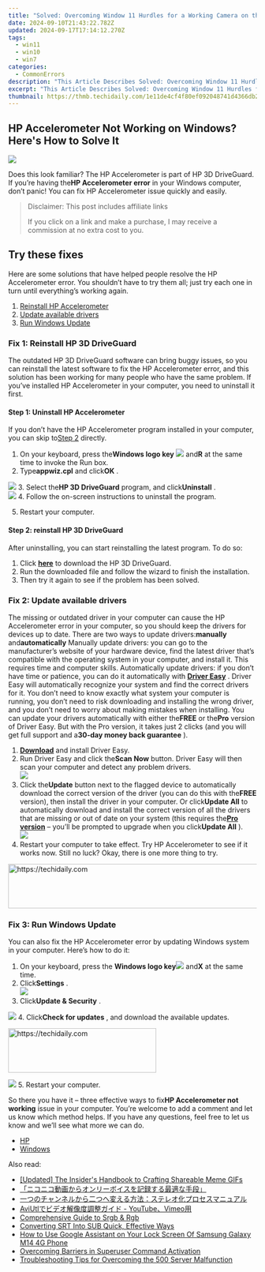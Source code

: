 ```yaml
---
title: "Solved: Overcoming Window 11 Hurdles for a Working Camera on the Microsoft Surface Pro 4 Device"
date: 2024-09-10T21:43:22.782Z
updated: 2024-09-17T17:14:12.270Z
tags:
  - win11
  - win10
  - win7
categories:
  - CommonErrors
description: "This Article Describes Solved: Overcoming Window 11 Hurdles for a Working Camera on the Microsoft Surface Pro 4 Device"
excerpt: "This Article Describes Solved: Overcoming Window 11 Hurdles for a Working Camera on the Microsoft Surface Pro 4 Device"
thumbnail: https://thmb.techidaily.com/1e11de4cf4f80ef092048741d4366db23f2bbee1459c9f567932a80d4f33ce93.jpg
---
```


## HP Accelerometer Not Working on Windows? Here's How to Solve It

![](https://images.drivereasy.com/wp-content/uploads/2018/09/img_5b9a2aa75c8a0.png)

Does this look familiar?  The HP Accelerometer is part of HP 3D DriveGuard. If you’re having the**HP Accelerometer error** in your Windows computer, don’t panic! You can fix HP Accelerometer issue quickly and easily.

>  Disclaimer: This post includes affiliate links
>
>  If you click on a link and make a purchase, I may receive a commission at no extra cost to you.
>

## Try these fixes

 Here are some solutions that have helped people resolve the HP Accelerometer error. You shouldn’t have to try them all; just try each one in turn until everything’s working again.

1. [Reinstall HP Accelerometer](https://tools.techidaily.com/drivereasy/download/)
2. [Update available drivers](https://tools.techidaily.com/drivereasy/download/)
3. [Run Windows Update](https://tools.techidaily.com/drivereasy/download/)

### Fix 1: Reinstall HP 3D DriveGuard

 The outdated HP 3D DriveGuard software can bring buggy issues, so you can reinstall the latest software to fix the HP Accelerometer error, and this solution has been working for many people who have the same problem.  If you’ve installed HP Accelerometer in your computer, you need to uninstall it first.

#### Step 1: Uninstall HP Accelerometer

 If you don’t have the HP Accelerometer program installed in your computer, you can skip to[Step 2](https://tools.techidaily.com/drivereasy/download/) directly.

1. On your keyboard, press the**Windows logo key** ![](https://images.drivereasy.com/wp-content/uploads/2018/02/win-key-3.png) and**R** at the same time to invoke the Run box.
2. Type**appwiz.cpl** and click**OK** .  

![](https://images.drivereasy.com/wp-content/uploads/2018/09/img_5b9a2ce28f718.jpg)
3. Select the**HP 3D DriveGuard** program, and click**Uninstall** .  
![](https://images.drivereasy.com/wp-content/uploads/2018/09/Snap34-1.jpg)
4. Follow the on-screen instructions to uninstall the program.

5. Restart your computer.

#### Step 2: reinstall HP 3D DriveGuard

 After uninstalling, you can start reinstalling the latest program. To do so:

1. Click **[here](https://ftp.hp.com/pub/softpaq/sp84501-85000/sp84595.exe)**  to download the HP 3D DriveGuard.
2. Run the downloaded file and follow the wizard to finish the installation.
3. Then try it again to see if the problem has been solved.

### Fix 2: Update available drivers

 The missing or outdated driver in your computer can cause the HP Accelerometer error in your computer, so you should keep the drivers for devices up to date.  There are two ways to update drivers:**manually** and**automatically**  Manually update drivers: you can go to the manufacturer’s website of your hardware device, find the latest driver that’s compatible with the operating system in your computer, and install it. This requires time and computer skills.  Automatically update drivers: if you don’t have time or patience, you can do it automatically with **[Driver Easy](https://tools.techidaily.com/drivereasy/download/)**  .  Driver Easy will automatically recognize your system and find the correct drivers for it. You don’t need to know exactly what system your computer is running, you don’t need to risk downloading and installing the wrong driver, and you don’t need to worry about making mistakes when installing.  You can update your drivers automatically with either the**FREE** or the**Pro** version of Driver Easy. But with the Pro version, it takes just 2 clicks (and you will get full support and a**30-day money back guarantee** ).

1. [**Download**](https://tools.techidaily.com/drivereasy/download/) and install Driver Easy.
2. Run Driver Easy and click the**Scan Now** button. Driver Easy will then scan your computer and detect any problem drivers.  
![](https://images.drivereasy.com/wp-content/uploads/2018/09/img_5b9a3059f20b9.jpg)
3. Click the**Update** button next to the flagged device to automatically download the correct version of the driver (you can do this with the**FREE** version), then install the driver in your computer.  Or click**Update All** to automatically download and install the correct version of all the drivers that are missing or out of date on your system (this requires the[**Pro version**](https://tools.techidaily.com/drivereasy/download/) – you’ll be prompted to upgrade when you click**Update All** ).  
![](https://images.drivereasy.com/wp-content/uploads/2018/09/img_5b9a30425dc81.jpg)
4. Restart your computer to take effect.
 Try HP Accelerometer to see if it works now.  Still no luck? Okay, there is one more thing to try.

<!-- affiliate ads begin -->
<a href="https://ephamedtechinc.pxf.io/c/5597632/2137224/26400" target="_top" id="2137224">
  <img src="//a.impactradius-go.com/display-ad/26400-2137224" border="0" alt="https://techidaily.com" width="728" height="90"/>
</a>
<img height="0" width="0" src="https://ephamedtechinc.pxf.io/i/5597632/2137224/26400" style="position:absolute;visibility:hidden;" border="0" />
<!-- affiliate ads end -->

### Fix 3: Run Windows Update

 You can also fix the HP Accelerometer error by updating Windows system in your computer. Here’s how to do it:

1. On your keyboard, press the **Windows logo key![](https://images.drivereasy.com/wp-content/uploads/2018/02/win-key-3.png)**  and**X** at the same time.
2. Click**Settings** .  
![](https://images.drivereasy.com/wp-content/uploads/2018/09/img_5b9a30ae19d65.png)
3. Click**Update & Security** .  

![](https://images.drivereasy.com/wp-content/uploads/2018/09/img_5b9a30d38d24e.jpg)
4. Click**Check for updates** , and download the available updates.  

<!-- affiliate ads begin -->
<a href="https://aligracehair.sjv.io/c/5597632/1915865/19272" target="_top" id="1915865">
  <img src="//a.impactradius-go.com/display-ad/19272-1915865" border="0" alt="https://techidaily.com" width="300" height="90"/>
</a>
<img height="0" width="0" src="https://aligracehair.sjv.io/i/5597632/1915865/19272" style="position:absolute;visibility:hidden;" border="0" />
<!-- affiliate ads end -->

![](https://images.drivereasy.com/wp-content/uploads/2018/09/img_5b9a310223fd9.jpg)
5. Restart your computer.

  So there you have it – three effective ways to fix**HP Accelerometer not working** issue in your computer. You’re welcome to add a comment and let us know which method helps. If you have any questions, feel free to let us know and we’ll see what more we can do.

* [HP](https://tools.techidaily.com/drivereasy/download/)
* [Windows](https://tools.techidaily.com/drivereasy/download/)

<ins class="adsbygoogle"
     style="display:block"
     data-ad-format="autorelaxed"
     data-ad-client="ca-pub-7571918770474297"
     data-ad-slot="1223367746"></ins>

<ins class="adsbygoogle"
     style="display:block"
     data-ad-client="ca-pub-7571918770474297"
     data-ad-slot="8358498916"
     data-ad-format="auto"
     data-full-width-responsive="true"></ins>

<span class="atpl-alsoreadstyle">Also read:</span>
<div><ul>
<li><a href="https://some-skills.techidaily.com/updated-the-insiders-handbook-to-crafting-shareable-meme-gifs/"><u>[Updated] The Insider's Handbook to Crafting Shareable Meme GIFs</u></a></li>
<li><a href="https://win-howtos.techidaily.com/44cm44ol44kz44ol44kz5yuv55s744gl44kj44kq44oz44oq44o844oc44kk44k544ks6kiy6yyy44gz44kl5pya6ygp44gq5oml5q6144cn/"><u>「ニコニコ動画からオンリーボイスを記録する最適な手段」</u></a></li>
<li><a href="https://win-howtos.techidaily.com/5lia44gk44gu44ob44oj44oz44on44or44gl44kj5lqm44gk44g45asj44gi44kl5pa55rov77ya44k544og44os44kq5yyw44ox44ot44k744k544oe44ol44ol44ki44or/"><u>一つのチャンネルから二つへ変える方法：ステレオ化プロセスマニュアル</u></a></li>
<li><a href="https://win-howtos.techidaily.com/aviutl-youtubevimeo/"><u>AviUtlでビデオ解像度調整ガイド - YouTube、Vimeo用</u></a></li>
<li><a href="https://fox-info.techidaily.com/comprehensive-guide-to-srgb-and-rgb/"><u>Comprehensive Guide to Srgb & Rgb</u></a></li>
<li><a href="https://fox-boxes.techidaily.com/converting-srt-into-sub-quick-effective-ways/"><u>Converting SRT Into SUB Quick, Effective Ways</u></a></li>
<li><a href="https://android-unlock.techidaily.com/how-to-use-google-assistant-on-your-lock-screen-of-samsung-galaxy-m14-4g-phone-by-drfone-android/"><u>How to Use Google Assistant on Your Lock Screen Of Samsung Galaxy M14 4G Phone</u></a></li>
<li><a href="https://windows11.techidaily.com/overcoming-barriers-in-superuser-command-activation/"><u>Overcoming Barriers in Superuser Command Activation</u></a></li>
<li><a href="https://tech-recovery.techidaily.com/troubleshooting-tips-for-overcoming-the-500-server-malfunction/"><u>Troubleshooting Tips for Overcoming the 500 Server Malfunction</u></a></li>
</ul></div>

